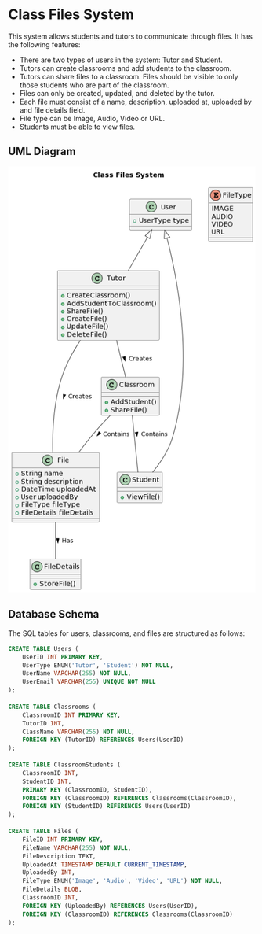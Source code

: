 # Class Files System

This system allows students and tutors to communicate through files. It has the following features:

- There are two types of users in the system: Tutor and Student.
- Tutors can create classrooms and add students to the classroom.
- Tutors can share files to a classroom. Files should be visible to only those students who are part of the classroom.
- Files can only be created, updated, and deleted by the tutor.
- Each file must consist of a name, description, uploaded at, uploaded by and file details field.
- File type can be Image, Audio, Video or URL.
- Students must be able to view files.

## UML Diagram
![UML Diagram](https://github.com/SuhailAnsariRepo/b03-cf/blob/main/classfilesuml.png)


## Database Schema

The SQL tables for users, classrooms, and files are structured as follows:

```sql
CREATE TABLE Users (
    UserID INT PRIMARY KEY,
    UserType ENUM('Tutor', 'Student') NOT NULL,
    UserName VARCHAR(255) NOT NULL,
    UserEmail VARCHAR(255) UNIQUE NOT NULL
);

CREATE TABLE Classrooms (
    ClassroomID INT PRIMARY KEY,
    TutorID INT,
    ClassName VARCHAR(255) NOT NULL,
    FOREIGN KEY (TutorID) REFERENCES Users(UserID)
);

CREATE TABLE ClassroomStudents (
    ClassroomID INT,
    StudentID INT,
    PRIMARY KEY (ClassroomID, StudentID),
    FOREIGN KEY (ClassroomID) REFERENCES Classrooms(ClassroomID),
    FOREIGN KEY (StudentID) REFERENCES Users(UserID)
);

CREATE TABLE Files (
    FileID INT PRIMARY KEY,
    FileName VARCHAR(255) NOT NULL,
    FileDescription TEXT,
    UploadedAt TIMESTAMP DEFAULT CURRENT_TIMESTAMP,
    UploadedBy INT,
    FileType ENUM('Image', 'Audio', 'Video', 'URL') NOT NULL,
    FileDetails BLOB,
    ClassroomID INT,
    FOREIGN KEY (UploadedBy) REFERENCES Users(UserID),
    FOREIGN KEY (ClassroomID) REFERENCES Classrooms(ClassroomID)
);
